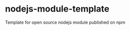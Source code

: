 nodejs-module-template
======================

Template for open source nodejs module published on npm
